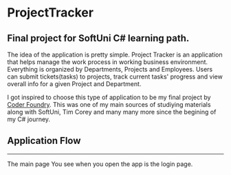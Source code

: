 # ProjectTracker
 Final project for SoftUni C# learning path.
------------------------

The idea of the application is pretty simple.
Project Tracker is an application that helps manage the work process in working business environment.
Everything is organized by Departments, Projects and Employees.
Users can submit tickets(tasks) to projects, track current tasks' progress and view overall info for a given Project and Department.

I got inspired to choose this type of application to be my final project by <a href="https://www.youtube.com/@CoderFoundry">Coder Foundry</a>.
This was one of my main sources of studiying materials along with SoftUni, Tim Corey and many many more since the begining of my C# journey.


## Application Flow
--------------------------

The main page You see when you open the app is the login page.